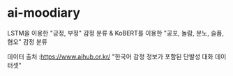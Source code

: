 # ai-moodiary
LSTM을 이용한 "긍정, 부정" 감정 분류 &amp; KoBERT를 이용한 "공포, 놀람, 분노, 슬픔, 혐오" 감정 분류


데이터 출처 :https://www.aihub.or.kr/ "한국어 감정 정보가 포함된 단발성 대화 데이터셋"
